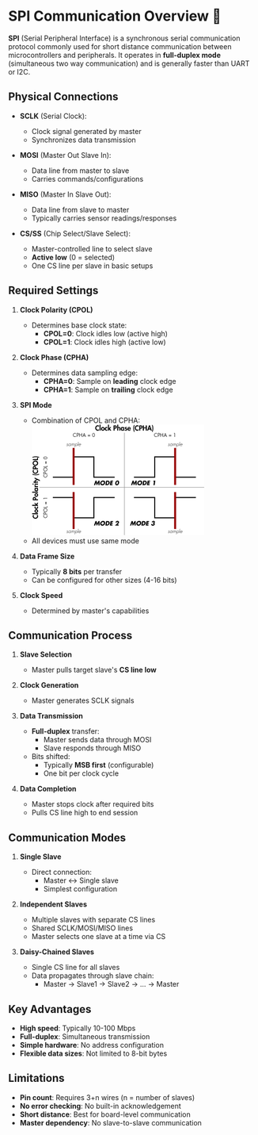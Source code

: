 # SPI Communication Overview 🔄

**SPI** (Serial Peripheral Interface) is a synchronous serial communication protocol commonly used for short distance communication between microcontrollers and peripherals. It operates in **full-duplex mode** (simultaneous two way communication) and is generally faster than UART or I2C.

## Physical Connections

- **SCLK** (Serial Clock):

  - Clock signal generated by master
  - Synchronizes data transmission

- **MOSI** (Master Out Slave In):

  - Data line from master to slave
  - Carries commands/configurations

- **MISO** (Master In Slave Out):

  - Data line from slave to master
  - Typically carries sensor readings/responses

- **CS/SS** (Chip Select/Slave Select):
  - Master-controlled line to select slave
  - **Active low** (0 = selected)
  - One CS line per slave in basic setups

## Required Settings

1. **Clock Polarity (CPOL)**

   - Determines base clock state:
     - **CPOL=0**: Clock idles low (active high)
     - **CPOL=1**: Clock idles high (active low)

2. **Clock Phase (CPHA)**

   - Determines data sampling edge:
     - **CPHA=0**: Sample on **leading** clock edge
     - **CPHA=1**: Sample on **trailing** clock edge

3. **SPI Mode**

   - Combination of CPOL and CPHA:
     ![SPI modes](image.png)
   - All devices must use same mode

4. **Data Frame Size**

   - Typically **8 bits** per transfer
   - Can be configured for other sizes (4-16 bits)

5. **Clock Speed**
   - Determined by master's capabilities

## Communication Process

1. **Slave Selection**

   - Master pulls target slave's **CS line low**

2. **Clock Generation**

   - Master generates SCLK signals

3. **Data Transmission**

   - **Full-duplex** transfer:
     - Master sends data through MOSI
     - Slave responds through MISO
   - Bits shifted:
     - Typically **MSB first** (configurable)
     - One bit per clock cycle

4. **Data Completion**
   - Master stops clock after required bits
   - Pulls CS line high to end session

## Communication Modes

1. **Single Slave**

   - Direct connection:
     - Master ↔ Single slave
     - Simplest configuration

2. **Independent Slaves**

   - Multiple slaves with separate CS lines
   - Shared SCLK/MOSI/MISO lines
   - Master selects one slave at a time via CS

3. **Daisy-Chained Slaves**
   - Single CS line for all slaves
   - Data propagates through slave chain:
     - Master → Slave1 → Slave2 → ... → Master

## Key Advantages

- **High speed**: Typically 10-100 Mbps
- **Full-duplex**: Simultaneous transmission
- **Simple hardware**: No address configuration
- **Flexible data sizes**: Not limited to 8-bit bytes

## Limitations

- **Pin count**: Requires 3+n wires (n = number of slaves)
- **No error checking**: No built-in acknowledgement
- **Short distance**: Best for board-level communication
- **Master dependency**: No slave-to-slave communication
